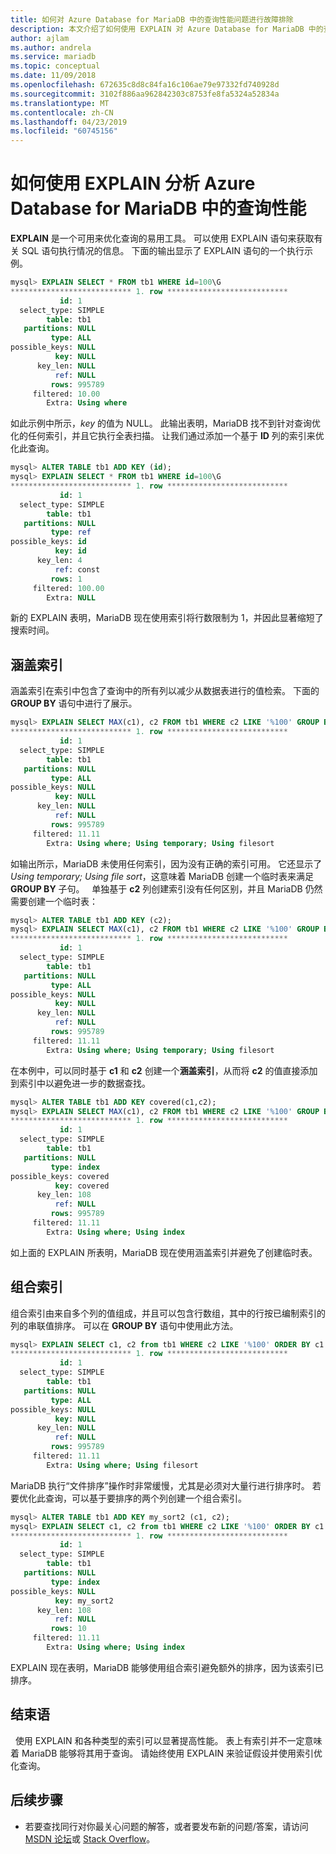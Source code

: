 ```yaml
---
title: 如何对 Azure Database for MariaDB 中的查询性能问题进行故障排除
description: 本文介绍了如何使用 EXPLAIN 对 Azure Database for MariaDB 中的查询性能问题进行故障排除。
author: ajlam
ms.author: andrela
ms.service: mariadb
ms.topic: conceptual
ms.date: 11/09/2018
ms.openlocfilehash: 672635c8d8c84fa16c106ae79e97332fd740928d
ms.sourcegitcommit: 3102f886aa962842303c8753fe8fa5324a52834a
ms.translationtype: MT
ms.contentlocale: zh-CN
ms.lasthandoff: 04/23/2019
ms.locfileid: "60745156"
---
```

# <a name="how-to-use-explain-to-profile-query-performance-in-azure-database-for-mariadb"></a>如何使用 EXPLAIN 分析 Azure Database for MariaDB 中的查询性能
**EXPLAIN** 是一个可用来优化查询的易用工具。 可以使用 EXPLAIN 语句来获取有关 SQL 语句执行情况的信息。 下面的输出显示了 EXPLAIN 语句的一个执行示例。

```sql
mysql> EXPLAIN SELECT * FROM tb1 WHERE id=100\G
*************************** 1. row ***************************
           id: 1
  select_type: SIMPLE
        table: tb1
   partitions: NULL
         type: ALL
possible_keys: NULL
          key: NULL
      key_len: NULL
          ref: NULL
         rows: 995789
     filtered: 10.00
        Extra: Using where
```

如此示例中所示，*key* 的值为 NULL。 此输出表明，MariaDB 找不到针对查询优化的任何索引，并且它执行全表扫描。 让我们通过添加一个基于 **ID** 列的索引来优化此查询。

```sql
mysql> ALTER TABLE tb1 ADD KEY (id);
mysql> EXPLAIN SELECT * FROM tb1 WHERE id=100\G
*************************** 1. row ***************************
           id: 1
  select_type: SIMPLE
        table: tb1
   partitions: NULL
         type: ref
possible_keys: id
          key: id
      key_len: 4
          ref: const
         rows: 1
     filtered: 100.00
        Extra: NULL
```

新的 EXPLAIN 表明，MariaDB 现在使用索引将行数限制为 1，并因此显著缩短了搜索时间。
 
## <a name="covering-index"></a>涵盖索引
涵盖索引在索引中包含了查询中的所有列以减少从数据表进行的值检索。 下面的 **GROUP BY** 语句中进行了展示。
 
```sql
mysql> EXPLAIN SELECT MAX(c1), c2 FROM tb1 WHERE c2 LIKE '%100' GROUP BY c1\G
*************************** 1. row ***************************
           id: 1
  select_type: SIMPLE
        table: tb1
   partitions: NULL
         type: ALL
possible_keys: NULL
          key: NULL
      key_len: NULL
          ref: NULL
         rows: 995789
     filtered: 11.11
        Extra: Using where; Using temporary; Using filesort
```

如输出所示，MariaDB 未使用任何索引，因为没有正确的索引可用。 它还显示了 *Using temporary; Using file sort*，这意味着 MariaDB 创建一个临时表来满足 **GROUP BY** 子句。
 
单独基于 **c2** 列创建索引没有任何区别，并且 MariaDB 仍然需要创建一个临时表：

```sql 
mysql> ALTER TABLE tb1 ADD KEY (c2);
mysql> EXPLAIN SELECT MAX(c1), c2 FROM tb1 WHERE c2 LIKE '%100' GROUP BY c1\G
*************************** 1. row ***************************
           id: 1
  select_type: SIMPLE
        table: tb1
   partitions: NULL
         type: ALL
possible_keys: NULL
          key: NULL
      key_len: NULL
          ref: NULL
         rows: 995789
     filtered: 11.11
        Extra: Using where; Using temporary; Using filesort
```

在本例中，可以同时基于 **c1** 和 **c2** 创建一个**涵盖索引**，从而将 **c2** 的值直接添加到索引中以避免进一步的数据查找。

```sql 
mysql> ALTER TABLE tb1 ADD KEY covered(c1,c2);
mysql> EXPLAIN SELECT MAX(c1), c2 FROM tb1 WHERE c2 LIKE '%100' GROUP BY c1\G
*************************** 1. row ***************************
           id: 1
  select_type: SIMPLE
        table: tb1
   partitions: NULL
         type: index
possible_keys: covered
          key: covered
      key_len: 108
          ref: NULL
         rows: 995789
     filtered: 11.11
        Extra: Using where; Using index
```

如上面的 EXPLAIN 所表明，MariaDB 现在使用涵盖索引并避免了创建临时表。 

## <a name="combined-index"></a>组合索引
组合索引由来自多个列的值组成，并且可以包含行数组，其中的行按已编制索引的列的串联值排序。 可以在 **GROUP BY** 语句中使用此方法。

```sql
mysql> EXPLAIN SELECT c1, c2 from tb1 WHERE c2 LIKE '%100' ORDER BY c1 DESC LIMIT 10\G
*************************** 1. row ***************************
           id: 1
  select_type: SIMPLE
        table: tb1
   partitions: NULL
         type: ALL
possible_keys: NULL
          key: NULL
      key_len: NULL
          ref: NULL
         rows: 995789
     filtered: 11.11
        Extra: Using where; Using filesort
```

MariaDB 执行“文件排序”操作时非常缓慢，尤其是必须对大量行进行排序时。 若要优化此查询，可以基于要排序的两个列创建一个组合索引。

```sql 
mysql> ALTER TABLE tb1 ADD KEY my_sort2 (c1, c2);
mysql> EXPLAIN SELECT c1, c2 from tb1 WHERE c2 LIKE '%100' ORDER BY c1 DESC LIMIT 10\G
*************************** 1. row ***************************
           id: 1
  select_type: SIMPLE
        table: tb1
   partitions: NULL
         type: index
possible_keys: NULL
          key: my_sort2
      key_len: 108
          ref: NULL
         rows: 10
     filtered: 11.11
        Extra: Using where; Using index
```

EXPLAIN 现在表明，MariaDB 能够使用组合索引避免额外的排序，因为该索引已排序。
 
## <a name="conclusion"></a>结束语
 
使用 EXPLAIN 和各种类型的索引可以显著提高性能。 表上有索引并不一定意味着 MariaDB 能够将其用于查询。 请始终使用 EXPLAIN 来验证假设并使用索引优化查询。

## <a name="next-steps"></a>后续步骤
- 若要查找同行对你最关心问题的解答，或者要发布新的问题/答案，请访问 [MSDN 论坛](https://social.msdn.microsoft.com/Forums/en-US/home?forum=AzureDatabaseforMariadb)或 [Stack Overflow](https://stackoverflow.com/questions/tagged/azure-database-mariadb)。
